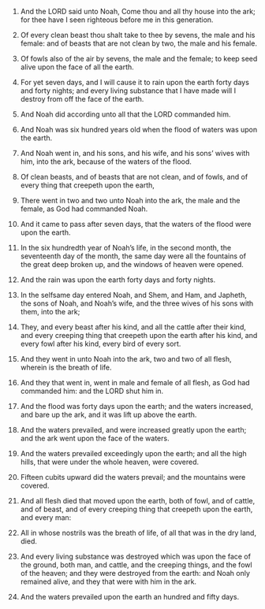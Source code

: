 1. And the LORD said unto Noah, Come thou and all thy house into the
ark; for thee have I seen righteous before me in this generation.

2. Of every clean beast thou shalt take to thee by sevens, the male
and his female: and of beasts that are not clean by two, the male and
his female.

3. Of fowls also of the air by sevens, the male and the female; to
keep seed alive upon the face of all the earth.

4. For yet seven days, and I will cause it to rain upon the earth
forty days and forty nights; and every living substance that I have
made will I destroy from off the face of the earth.

5. And Noah did according unto all that the LORD commanded him.

6. And Noah was six hundred years old when the flood of waters was
upon the earth.

7. And Noah went in, and his sons, and his wife, and his sons’ wives
with him, into the ark, because of the waters of the flood.

8. Of clean beasts, and of beasts that are not clean, and of fowls,
and of every thing that creepeth upon the earth,

9. There went in two
and two unto Noah into the ark, the male and the female, as God had
commanded Noah.

10. And it came to pass after seven days, that the waters of the
flood were upon the earth.

11. In the six hundredth year of Noah’s life, in the second month,
the seventeenth day of the month, the same day were all the fountains
of the great deep broken up, and the windows of heaven were opened.

12. And the rain was upon the earth forty days and forty nights.

13. In the selfsame day entered Noah, and Shem, and Ham, and Japheth,
the sons of Noah, and Noah’s wife, and the three wives of his sons
with them, into the ark;

14. They, and every beast after his kind,
and all the cattle after their kind, and every creeping thing that
creepeth upon the earth after his kind, and every fowl after his kind,
every bird of every sort.

15. And they went in unto Noah into the ark, two and two of all
flesh, wherein is the breath of life.

16. And they that went in, went in male and female of all flesh, as
God had commanded him: and the LORD shut him in.

17. And the flood was forty days upon the earth; and the waters
increased, and bare up the ark, and it was lift up above the earth.

18. And the waters prevailed, and were increased greatly upon the
earth; and the ark went upon the face of the waters.

19. And the waters prevailed exceedingly upon the earth; and all the
high hills, that were under the whole heaven, were covered.

20. Fifteen cubits upward did the waters prevail; and the mountains
were covered.

21. And all flesh died that moved upon the earth, both of fowl, and
of cattle, and of beast, and of every creeping thing that creepeth
upon the earth, and every man:

22. All in whose nostrils was the
breath of life, of all that was in the dry land, died.

23. And every living substance was destroyed which was upon the face
of the ground, both man, and cattle, and the creeping things, and the
fowl of the heaven; and they were destroyed from the earth: and Noah
only remained alive, and they that were with him in the ark.

24. And the waters prevailed upon the earth an hundred and fifty
days.